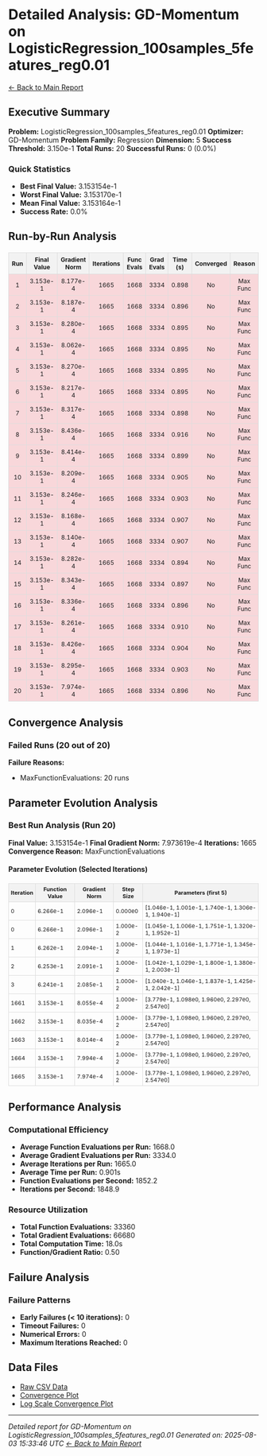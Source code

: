 # Detailed Analysis: GD-Momentum on LogisticRegression_100samples_5features_reg0.01
[← Back to Main Report](benchmark_report.md)
## Executive Summary
**Problem:** LogisticRegression_100samples_5features_reg0.01
**Optimizer:** GD-Momentum
**Problem Family:** Regression
**Dimension:** 5
**Success Threshold:** 3.150e-1
**Total Runs:** 20
**Successful Runs:** 0 (0.0%)

### Quick Statistics
* **Best Final Value:** 3.153154e-1
* **Worst Final Value:** 3.153170e-1
* **Mean Final Value:** 3.153164e-1
* **Success Rate:** 0.0%


## Run-by-Run Analysis
<table style="border-collapse: collapse; width: 100%; margin: 20px 0; font-size: 12px;">
<tr style="background-color: #f2f2f2;">
<th style="border: 1px solid #ddd; padding: 6px; text-align: center;">Run</th>
<th style="border: 1px solid #ddd; padding: 6px; text-align: center;">Final Value</th>
<th style="border: 1px solid #ddd; padding: 6px; text-align: center;">Gradient Norm</th>
<th style="border: 1px solid #ddd; padding: 6px; text-align: center;">Iterations</th>
<th style="border: 1px solid #ddd; padding: 6px; text-align: center;">Func Evals</th>
<th style="border: 1px solid #ddd; padding: 6px; text-align: center;">Grad Evals</th>
<th style="border: 1px solid #ddd; padding: 6px; text-align: center;">Time (s)</th>
<th style="border: 1px solid #ddd; padding: 6px; text-align: center;">Converged</th>
<th style="border: 1px solid #ddd; padding: 6px; text-align: center;">Reason</th>
</tr>
<tr style="background-color: #f8d7da;">
<td style="border: 1px solid #ddd; padding: 6px; text-align: center;">1</td>
<td style="border: 1px solid #ddd; padding: 6px; text-align: center;">3.153e-1</td>
<td style="border: 1px solid #ddd; padding: 6px; text-align: center;">8.177e-4</td>
<td style="border: 1px solid #ddd; padding: 6px; text-align: center;">1665</td>
<td style="border: 1px solid #ddd; padding: 6px; text-align: center;">1668</td>
<td style="border: 1px solid #ddd; padding: 6px; text-align: center;">3334</td>
<td style="border: 1px solid #ddd; padding: 6px; text-align: center;">0.898</td>
<td style="border: 1px solid #ddd; padding: 6px; text-align: center;">No</td>
<td style="border: 1px solid #ddd; padding: 6px; text-align: center;">Max Func</td>
</tr>
<tr style="background-color: #f8d7da;">
<td style="border: 1px solid #ddd; padding: 6px; text-align: center;">2</td>
<td style="border: 1px solid #ddd; padding: 6px; text-align: center;">3.153e-1</td>
<td style="border: 1px solid #ddd; padding: 6px; text-align: center;">8.187e-4</td>
<td style="border: 1px solid #ddd; padding: 6px; text-align: center;">1665</td>
<td style="border: 1px solid #ddd; padding: 6px; text-align: center;">1668</td>
<td style="border: 1px solid #ddd; padding: 6px; text-align: center;">3334</td>
<td style="border: 1px solid #ddd; padding: 6px; text-align: center;">0.896</td>
<td style="border: 1px solid #ddd; padding: 6px; text-align: center;">No</td>
<td style="border: 1px solid #ddd; padding: 6px; text-align: center;">Max Func</td>
</tr>
<tr style="background-color: #f8d7da;">
<td style="border: 1px solid #ddd; padding: 6px; text-align: center;">3</td>
<td style="border: 1px solid #ddd; padding: 6px; text-align: center;">3.153e-1</td>
<td style="border: 1px solid #ddd; padding: 6px; text-align: center;">8.280e-4</td>
<td style="border: 1px solid #ddd; padding: 6px; text-align: center;">1665</td>
<td style="border: 1px solid #ddd; padding: 6px; text-align: center;">1668</td>
<td style="border: 1px solid #ddd; padding: 6px; text-align: center;">3334</td>
<td style="border: 1px solid #ddd; padding: 6px; text-align: center;">0.895</td>
<td style="border: 1px solid #ddd; padding: 6px; text-align: center;">No</td>
<td style="border: 1px solid #ddd; padding: 6px; text-align: center;">Max Func</td>
</tr>
<tr style="background-color: #f8d7da;">
<td style="border: 1px solid #ddd; padding: 6px; text-align: center;">4</td>
<td style="border: 1px solid #ddd; padding: 6px; text-align: center;">3.153e-1</td>
<td style="border: 1px solid #ddd; padding: 6px; text-align: center;">8.062e-4</td>
<td style="border: 1px solid #ddd; padding: 6px; text-align: center;">1665</td>
<td style="border: 1px solid #ddd; padding: 6px; text-align: center;">1668</td>
<td style="border: 1px solid #ddd; padding: 6px; text-align: center;">3334</td>
<td style="border: 1px solid #ddd; padding: 6px; text-align: center;">0.895</td>
<td style="border: 1px solid #ddd; padding: 6px; text-align: center;">No</td>
<td style="border: 1px solid #ddd; padding: 6px; text-align: center;">Max Func</td>
</tr>
<tr style="background-color: #f8d7da;">
<td style="border: 1px solid #ddd; padding: 6px; text-align: center;">5</td>
<td style="border: 1px solid #ddd; padding: 6px; text-align: center;">3.153e-1</td>
<td style="border: 1px solid #ddd; padding: 6px; text-align: center;">8.270e-4</td>
<td style="border: 1px solid #ddd; padding: 6px; text-align: center;">1665</td>
<td style="border: 1px solid #ddd; padding: 6px; text-align: center;">1668</td>
<td style="border: 1px solid #ddd; padding: 6px; text-align: center;">3334</td>
<td style="border: 1px solid #ddd; padding: 6px; text-align: center;">0.895</td>
<td style="border: 1px solid #ddd; padding: 6px; text-align: center;">No</td>
<td style="border: 1px solid #ddd; padding: 6px; text-align: center;">Max Func</td>
</tr>
<tr style="background-color: #f8d7da;">
<td style="border: 1px solid #ddd; padding: 6px; text-align: center;">6</td>
<td style="border: 1px solid #ddd; padding: 6px; text-align: center;">3.153e-1</td>
<td style="border: 1px solid #ddd; padding: 6px; text-align: center;">8.217e-4</td>
<td style="border: 1px solid #ddd; padding: 6px; text-align: center;">1665</td>
<td style="border: 1px solid #ddd; padding: 6px; text-align: center;">1668</td>
<td style="border: 1px solid #ddd; padding: 6px; text-align: center;">3334</td>
<td style="border: 1px solid #ddd; padding: 6px; text-align: center;">0.895</td>
<td style="border: 1px solid #ddd; padding: 6px; text-align: center;">No</td>
<td style="border: 1px solid #ddd; padding: 6px; text-align: center;">Max Func</td>
</tr>
<tr style="background-color: #f8d7da;">
<td style="border: 1px solid #ddd; padding: 6px; text-align: center;">7</td>
<td style="border: 1px solid #ddd; padding: 6px; text-align: center;">3.153e-1</td>
<td style="border: 1px solid #ddd; padding: 6px; text-align: center;">8.317e-4</td>
<td style="border: 1px solid #ddd; padding: 6px; text-align: center;">1665</td>
<td style="border: 1px solid #ddd; padding: 6px; text-align: center;">1668</td>
<td style="border: 1px solid #ddd; padding: 6px; text-align: center;">3334</td>
<td style="border: 1px solid #ddd; padding: 6px; text-align: center;">0.898</td>
<td style="border: 1px solid #ddd; padding: 6px; text-align: center;">No</td>
<td style="border: 1px solid #ddd; padding: 6px; text-align: center;">Max Func</td>
</tr>
<tr style="background-color: #f8d7da;">
<td style="border: 1px solid #ddd; padding: 6px; text-align: center;">8</td>
<td style="border: 1px solid #ddd; padding: 6px; text-align: center;">3.153e-1</td>
<td style="border: 1px solid #ddd; padding: 6px; text-align: center;">8.436e-4</td>
<td style="border: 1px solid #ddd; padding: 6px; text-align: center;">1665</td>
<td style="border: 1px solid #ddd; padding: 6px; text-align: center;">1668</td>
<td style="border: 1px solid #ddd; padding: 6px; text-align: center;">3334</td>
<td style="border: 1px solid #ddd; padding: 6px; text-align: center;">0.916</td>
<td style="border: 1px solid #ddd; padding: 6px; text-align: center;">No</td>
<td style="border: 1px solid #ddd; padding: 6px; text-align: center;">Max Func</td>
</tr>
<tr style="background-color: #f8d7da;">
<td style="border: 1px solid #ddd; padding: 6px; text-align: center;">9</td>
<td style="border: 1px solid #ddd; padding: 6px; text-align: center;">3.153e-1</td>
<td style="border: 1px solid #ddd; padding: 6px; text-align: center;">8.414e-4</td>
<td style="border: 1px solid #ddd; padding: 6px; text-align: center;">1665</td>
<td style="border: 1px solid #ddd; padding: 6px; text-align: center;">1668</td>
<td style="border: 1px solid #ddd; padding: 6px; text-align: center;">3334</td>
<td style="border: 1px solid #ddd; padding: 6px; text-align: center;">0.899</td>
<td style="border: 1px solid #ddd; padding: 6px; text-align: center;">No</td>
<td style="border: 1px solid #ddd; padding: 6px; text-align: center;">Max Func</td>
</tr>
<tr style="background-color: #f8d7da;">
<td style="border: 1px solid #ddd; padding: 6px; text-align: center;">10</td>
<td style="border: 1px solid #ddd; padding: 6px; text-align: center;">3.153e-1</td>
<td style="border: 1px solid #ddd; padding: 6px; text-align: center;">8.209e-4</td>
<td style="border: 1px solid #ddd; padding: 6px; text-align: center;">1665</td>
<td style="border: 1px solid #ddd; padding: 6px; text-align: center;">1668</td>
<td style="border: 1px solid #ddd; padding: 6px; text-align: center;">3334</td>
<td style="border: 1px solid #ddd; padding: 6px; text-align: center;">0.905</td>
<td style="border: 1px solid #ddd; padding: 6px; text-align: center;">No</td>
<td style="border: 1px solid #ddd; padding: 6px; text-align: center;">Max Func</td>
</tr>
<tr style="background-color: #f8d7da;">
<td style="border: 1px solid #ddd; padding: 6px; text-align: center;">11</td>
<td style="border: 1px solid #ddd; padding: 6px; text-align: center;">3.153e-1</td>
<td style="border: 1px solid #ddd; padding: 6px; text-align: center;">8.246e-4</td>
<td style="border: 1px solid #ddd; padding: 6px; text-align: center;">1665</td>
<td style="border: 1px solid #ddd; padding: 6px; text-align: center;">1668</td>
<td style="border: 1px solid #ddd; padding: 6px; text-align: center;">3334</td>
<td style="border: 1px solid #ddd; padding: 6px; text-align: center;">0.903</td>
<td style="border: 1px solid #ddd; padding: 6px; text-align: center;">No</td>
<td style="border: 1px solid #ddd; padding: 6px; text-align: center;">Max Func</td>
</tr>
<tr style="background-color: #f8d7da;">
<td style="border: 1px solid #ddd; padding: 6px; text-align: center;">12</td>
<td style="border: 1px solid #ddd; padding: 6px; text-align: center;">3.153e-1</td>
<td style="border: 1px solid #ddd; padding: 6px; text-align: center;">8.168e-4</td>
<td style="border: 1px solid #ddd; padding: 6px; text-align: center;">1665</td>
<td style="border: 1px solid #ddd; padding: 6px; text-align: center;">1668</td>
<td style="border: 1px solid #ddd; padding: 6px; text-align: center;">3334</td>
<td style="border: 1px solid #ddd; padding: 6px; text-align: center;">0.907</td>
<td style="border: 1px solid #ddd; padding: 6px; text-align: center;">No</td>
<td style="border: 1px solid #ddd; padding: 6px; text-align: center;">Max Func</td>
</tr>
<tr style="background-color: #f8d7da;">
<td style="border: 1px solid #ddd; padding: 6px; text-align: center;">13</td>
<td style="border: 1px solid #ddd; padding: 6px; text-align: center;">3.153e-1</td>
<td style="border: 1px solid #ddd; padding: 6px; text-align: center;">8.140e-4</td>
<td style="border: 1px solid #ddd; padding: 6px; text-align: center;">1665</td>
<td style="border: 1px solid #ddd; padding: 6px; text-align: center;">1668</td>
<td style="border: 1px solid #ddd; padding: 6px; text-align: center;">3334</td>
<td style="border: 1px solid #ddd; padding: 6px; text-align: center;">0.907</td>
<td style="border: 1px solid #ddd; padding: 6px; text-align: center;">No</td>
<td style="border: 1px solid #ddd; padding: 6px; text-align: center;">Max Func</td>
</tr>
<tr style="background-color: #f8d7da;">
<td style="border: 1px solid #ddd; padding: 6px; text-align: center;">14</td>
<td style="border: 1px solid #ddd; padding: 6px; text-align: center;">3.153e-1</td>
<td style="border: 1px solid #ddd; padding: 6px; text-align: center;">8.282e-4</td>
<td style="border: 1px solid #ddd; padding: 6px; text-align: center;">1665</td>
<td style="border: 1px solid #ddd; padding: 6px; text-align: center;">1668</td>
<td style="border: 1px solid #ddd; padding: 6px; text-align: center;">3334</td>
<td style="border: 1px solid #ddd; padding: 6px; text-align: center;">0.894</td>
<td style="border: 1px solid #ddd; padding: 6px; text-align: center;">No</td>
<td style="border: 1px solid #ddd; padding: 6px; text-align: center;">Max Func</td>
</tr>
<tr style="background-color: #f8d7da;">
<td style="border: 1px solid #ddd; padding: 6px; text-align: center;">15</td>
<td style="border: 1px solid #ddd; padding: 6px; text-align: center;">3.153e-1</td>
<td style="border: 1px solid #ddd; padding: 6px; text-align: center;">8.343e-4</td>
<td style="border: 1px solid #ddd; padding: 6px; text-align: center;">1665</td>
<td style="border: 1px solid #ddd; padding: 6px; text-align: center;">1668</td>
<td style="border: 1px solid #ddd; padding: 6px; text-align: center;">3334</td>
<td style="border: 1px solid #ddd; padding: 6px; text-align: center;">0.897</td>
<td style="border: 1px solid #ddd; padding: 6px; text-align: center;">No</td>
<td style="border: 1px solid #ddd; padding: 6px; text-align: center;">Max Func</td>
</tr>
<tr style="background-color: #f8d7da;">
<td style="border: 1px solid #ddd; padding: 6px; text-align: center;">16</td>
<td style="border: 1px solid #ddd; padding: 6px; text-align: center;">3.153e-1</td>
<td style="border: 1px solid #ddd; padding: 6px; text-align: center;">8.336e-4</td>
<td style="border: 1px solid #ddd; padding: 6px; text-align: center;">1665</td>
<td style="border: 1px solid #ddd; padding: 6px; text-align: center;">1668</td>
<td style="border: 1px solid #ddd; padding: 6px; text-align: center;">3334</td>
<td style="border: 1px solid #ddd; padding: 6px; text-align: center;">0.896</td>
<td style="border: 1px solid #ddd; padding: 6px; text-align: center;">No</td>
<td style="border: 1px solid #ddd; padding: 6px; text-align: center;">Max Func</td>
</tr>
<tr style="background-color: #f8d7da;">
<td style="border: 1px solid #ddd; padding: 6px; text-align: center;">17</td>
<td style="border: 1px solid #ddd; padding: 6px; text-align: center;">3.153e-1</td>
<td style="border: 1px solid #ddd; padding: 6px; text-align: center;">8.261e-4</td>
<td style="border: 1px solid #ddd; padding: 6px; text-align: center;">1665</td>
<td style="border: 1px solid #ddd; padding: 6px; text-align: center;">1668</td>
<td style="border: 1px solid #ddd; padding: 6px; text-align: center;">3334</td>
<td style="border: 1px solid #ddd; padding: 6px; text-align: center;">0.910</td>
<td style="border: 1px solid #ddd; padding: 6px; text-align: center;">No</td>
<td style="border: 1px solid #ddd; padding: 6px; text-align: center;">Max Func</td>
</tr>
<tr style="background-color: #f8d7da;">
<td style="border: 1px solid #ddd; padding: 6px; text-align: center;">18</td>
<td style="border: 1px solid #ddd; padding: 6px; text-align: center;">3.153e-1</td>
<td style="border: 1px solid #ddd; padding: 6px; text-align: center;">8.426e-4</td>
<td style="border: 1px solid #ddd; padding: 6px; text-align: center;">1665</td>
<td style="border: 1px solid #ddd; padding: 6px; text-align: center;">1668</td>
<td style="border: 1px solid #ddd; padding: 6px; text-align: center;">3334</td>
<td style="border: 1px solid #ddd; padding: 6px; text-align: center;">0.904</td>
<td style="border: 1px solid #ddd; padding: 6px; text-align: center;">No</td>
<td style="border: 1px solid #ddd; padding: 6px; text-align: center;">Max Func</td>
</tr>
<tr style="background-color: #f8d7da;">
<td style="border: 1px solid #ddd; padding: 6px; text-align: center;">19</td>
<td style="border: 1px solid #ddd; padding: 6px; text-align: center;">3.153e-1</td>
<td style="border: 1px solid #ddd; padding: 6px; text-align: center;">8.295e-4</td>
<td style="border: 1px solid #ddd; padding: 6px; text-align: center;">1665</td>
<td style="border: 1px solid #ddd; padding: 6px; text-align: center;">1668</td>
<td style="border: 1px solid #ddd; padding: 6px; text-align: center;">3334</td>
<td style="border: 1px solid #ddd; padding: 6px; text-align: center;">0.903</td>
<td style="border: 1px solid #ddd; padding: 6px; text-align: center;">No</td>
<td style="border: 1px solid #ddd; padding: 6px; text-align: center;">Max Func</td>
</tr>
<tr style="background-color: #f8d7da;">
<td style="border: 1px solid #ddd; padding: 6px; text-align: center;">20</td>
<td style="border: 1px solid #ddd; padding: 6px; text-align: center;">3.153e-1</td>
<td style="border: 1px solid #ddd; padding: 6px; text-align: center;">7.974e-4</td>
<td style="border: 1px solid #ddd; padding: 6px; text-align: center;">1665</td>
<td style="border: 1px solid #ddd; padding: 6px; text-align: center;">1668</td>
<td style="border: 1px solid #ddd; padding: 6px; text-align: center;">3334</td>
<td style="border: 1px solid #ddd; padding: 6px; text-align: center;">0.896</td>
<td style="border: 1px solid #ddd; padding: 6px; text-align: center;">No</td>
<td style="border: 1px solid #ddd; padding: 6px; text-align: center;">Max Func</td>
</tr>
</table>

## Convergence Analysis

### Failed Runs (20 out of 20)

**Failure Reasons:**
- MaxFunctionEvaluations: 20 runs

## Parameter Evolution Analysis

### Best Run Analysis (Run 20)
**Final Value:** 3.153154e-1
**Final Gradient Norm:** 7.973619e-4
**Iterations:** 1665
**Convergence Reason:** MaxFunctionEvaluations

#### Parameter Evolution (Selected Iterations)

<table style="border-collapse: collapse; width: 100%; margin: 20px 0; font-size: 11px;">
<tr style="background-color: #f2f2f2;">
<th style="border: 1px solid #ddd; padding: 4px;">Iteration</th>
<th style="border: 1px solid #ddd; padding: 4px;">Function Value</th>
<th style="border: 1px solid #ddd; padding: 4px;">Gradient Norm</th>
<th style="border: 1px solid #ddd; padding: 4px;">Step Size</th>
<th style="border: 1px solid #ddd; padding: 4px;">Parameters (first 5)</th>
</tr>
<tr><td style="border: 1px solid #ddd; padding: 4px;">0</td><td style="border: 1px solid #ddd; padding: 4px;">6.266e-1</td><td style="border: 1px solid #ddd; padding: 4px;">2.096e-1</td><td style="border: 1px solid #ddd; padding: 4px;">0.000e0</td><td style="border: 1px solid #ddd; padding: 4px;">[1.046e-1, 1.001e-1, 1.740e-1, 1.306e-1, 1.940e-1]</td></tr>
<tr><td style="border: 1px solid #ddd; padding: 4px;">0</td><td style="border: 1px solid #ddd; padding: 4px;">6.266e-1</td><td style="border: 1px solid #ddd; padding: 4px;">2.096e-1</td><td style="border: 1px solid #ddd; padding: 4px;">1.000e-2</td><td style="border: 1px solid #ddd; padding: 4px;">[1.045e-1, 1.006e-1, 1.751e-1, 1.320e-1, 1.952e-1]</td></tr>
<tr><td style="border: 1px solid #ddd; padding: 4px;">1</td><td style="border: 1px solid #ddd; padding: 4px;">6.262e-1</td><td style="border: 1px solid #ddd; padding: 4px;">2.094e-1</td><td style="border: 1px solid #ddd; padding: 4px;">1.000e-2</td><td style="border: 1px solid #ddd; padding: 4px;">[1.044e-1, 1.016e-1, 1.771e-1, 1.345e-1, 1.973e-1]</td></tr>
<tr><td style="border: 1px solid #ddd; padding: 4px;">2</td><td style="border: 1px solid #ddd; padding: 4px;">6.253e-1</td><td style="border: 1px solid #ddd; padding: 4px;">2.091e-1</td><td style="border: 1px solid #ddd; padding: 4px;">1.000e-2</td><td style="border: 1px solid #ddd; padding: 4px;">[1.042e-1, 1.029e-1, 1.800e-1, 1.380e-1, 2.003e-1]</td></tr>
<tr><td style="border: 1px solid #ddd; padding: 4px;">3</td><td style="border: 1px solid #ddd; padding: 4px;">6.241e-1</td><td style="border: 1px solid #ddd; padding: 4px;">2.085e-1</td><td style="border: 1px solid #ddd; padding: 4px;">1.000e-2</td><td style="border: 1px solid #ddd; padding: 4px;">[1.040e-1, 1.046e-1, 1.837e-1, 1.425e-1, 2.042e-1]</td></tr>
<tr><td style="border: 1px solid #ddd; padding: 4px;">1661</td><td style="border: 1px solid #ddd; padding: 4px;">3.153e-1</td><td style="border: 1px solid #ddd; padding: 4px;">8.055e-4</td><td style="border: 1px solid #ddd; padding: 4px;">1.000e-2</td><td style="border: 1px solid #ddd; padding: 4px;">[3.779e-1, 1.098e0, 1.960e0, 2.297e0, 2.547e0]</td></tr>
<tr><td style="border: 1px solid #ddd; padding: 4px;">1662</td><td style="border: 1px solid #ddd; padding: 4px;">3.153e-1</td><td style="border: 1px solid #ddd; padding: 4px;">8.035e-4</td><td style="border: 1px solid #ddd; padding: 4px;">1.000e-2</td><td style="border: 1px solid #ddd; padding: 4px;">[3.779e-1, 1.098e0, 1.960e0, 2.297e0, 2.547e0]</td></tr>
<tr><td style="border: 1px solid #ddd; padding: 4px;">1663</td><td style="border: 1px solid #ddd; padding: 4px;">3.153e-1</td><td style="border: 1px solid #ddd; padding: 4px;">8.014e-4</td><td style="border: 1px solid #ddd; padding: 4px;">1.000e-2</td><td style="border: 1px solid #ddd; padding: 4px;">[3.779e-1, 1.098e0, 1.960e0, 2.297e0, 2.547e0]</td></tr>
<tr><td style="border: 1px solid #ddd; padding: 4px;">1664</td><td style="border: 1px solid #ddd; padding: 4px;">3.153e-1</td><td style="border: 1px solid #ddd; padding: 4px;">7.994e-4</td><td style="border: 1px solid #ddd; padding: 4px;">1.000e-2</td><td style="border: 1px solid #ddd; padding: 4px;">[3.779e-1, 1.098e0, 1.960e0, 2.297e0, 2.547e0]</td></tr>
<tr><td style="border: 1px solid #ddd; padding: 4px;">1665</td><td style="border: 1px solid #ddd; padding: 4px;">3.153e-1</td><td style="border: 1px solid #ddd; padding: 4px;">7.974e-4</td><td style="border: 1px solid #ddd; padding: 4px;">1.000e-2</td><td style="border: 1px solid #ddd; padding: 4px;">[3.779e-1, 1.098e0, 1.960e0, 2.297e0, 2.547e0]</td></tr>
</table>

## Performance Analysis

### Computational Efficiency
- **Average Function Evaluations per Run:** 1668.0
- **Average Gradient Evaluations per Run:** 3334.0
- **Average Iterations per Run:** 1665.0
- **Average Time per Run:** 0.901s
- **Function Evaluations per Second:** 1852.2
- **Iterations per Second:** 1848.9
### Resource Utilization
- **Total Function Evaluations:** 33360
- **Total Gradient Evaluations:** 66680
- **Total Computation Time:** 18.0s
- **Function/Gradient Ratio:** 0.50
## Failure Analysis

### Failure Patterns
- **Early Failures (< 10 iterations):** 0
- **Timeout Failures:** 0
- **Numerical Errors:** 0
- **Maximum Iterations Reached:** 0


## Data Files
* [Raw CSV Data](../data/problems/LogisticRegression_100samples_5features_reg0.01_results.csv)
* [Convergence Plot](../plots/LogisticRegression_100samples_5features_reg0.01.png)
* [Log Scale Convergence Plot](../plots/LogisticRegression_100samples_5features_reg0.01_log.png)


---
*Detailed report for GD-Momentum on LogisticRegression_100samples_5features_reg0.01*
*Generated on: 2025-08-03 15:33:46 UTC*
*[← Back to Main Report](../benchmark_report.md)*
